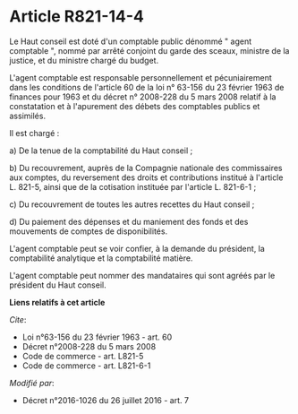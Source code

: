 # Article R821-14-4

Le Haut conseil est doté d'un comptable public dénommé " agent comptable ", nommé par arrêté conjoint du garde des sceaux,
ministre de la justice, et du ministre chargé du budget. 

L'agent comptable est responsable personnellement et pécuniairement dans les conditions de l'article 60 de la loi n° 63-156
du 23 février 1963 de finances pour 1963 et du décret n° 2008-228 du 5 mars 2008 relatif à la constatation et à l'apurement
des débets des comptables publics et assimilés. 

Il est chargé : 

a) De la tenue de la comptabilité du Haut conseil ; 

b) Du recouvrement, auprès de la Compagnie nationale des commissaires aux comptes, du reversement des droits et contributions
institué à l'article L. 821-5, ainsi que de la cotisation instituée par l'article L. 821-6-1 ; 

c) Du recouvrement de toutes les autres recettes du Haut conseil ; 

d) Du paiement des dépenses et du maniement des fonds et des mouvements de comptes de disponibilités. 

L'agent comptable peut se voir confier, à la demande du président, la comptabilité analytique et la comptabilité matière. 

L'agent comptable peut nommer des mandataires qui sont agréés par le président du Haut conseil.

**Liens relatifs à cet article**

_Cite_:

  - Loi n°63-156 du 23 février 1963 - art. 60
  - Décret n°2008-228 du 5 mars 2008
  - Code de commerce - art. L821-5
  - Code de commerce - art. L821-6-1

_Modifié par_:

  - Décret n°2016-1026 du 26 juillet 2016 - art. 7
